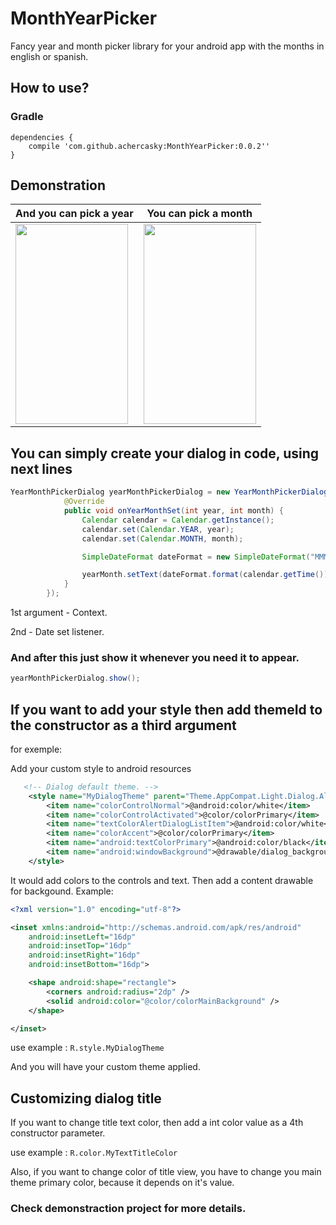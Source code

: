 # MonthYearPicker
Fancy year and month picker library for your android app with the months in english or spanish.

## How to use?

### Gradle

```Gradle
dependencies {
    compile 'com.github.achercasky:MonthYearPicker:0.0.2''
}
```

## Demonstration

| And you can pick a year  | You can pick a month |
| ------------------------ | -------------------- |
| <img src="https://preview.ibb.co/mxCCOQ/933df630_0f78_486a_bed0_ae19d318c2d0.jpg" width="180" height="320">  | <img src="https://preview.ibb.co/enesOQ/6d12ae79_7fd6_46de_8075_1771df030571.jpg" width="180" height="320">  |

## You can simply create your dialog in code, using next lines

```Java
YearMonthPickerDialog yearMonthPickerDialog = new YearMonthPickerDialog(this, new YearMonthPickerDialog.OnDateSetListener() {
            @Override
            public void onYearMonthSet(int year, int month) {
                Calendar calendar = Calendar.getInstance();
                calendar.set(Calendar.YEAR, year);
                calendar.set(Calendar.MONTH, month);

                SimpleDateFormat dateFormat = new SimpleDateFormat("MMMM yyyy");

                yearMonth.setText(dateFormat.format(calendar.getTime()));
            }
        });
```
1st argument - Context.

2nd - Date set listener.

### And after this just show it whenever you need it to appear.

```Java
yearMonthPickerDialog.show();
  ```
## If you want to add your style then add themeId to the constructor as a third argument
for exemple:

Add your custom style to android resources

```XML
   <!-- Dialog default theme. -->
    <style name="MyDialogTheme" parent="Theme.AppCompat.Light.Dialog.Alert">
        <item name="colorControlNormal">@android:color/white</item>
        <item name="colorControlActivated">@color/colorPrimary</item>
        <item name="textColorAlertDialogListItem">@android:color/white</item>
        <item name="colorAccent">@color/colorPrimary</item>
        <item name="android:textColorPrimary">@android:color/black</item>
        <item name="android:windowBackground">@drawable/dialog_background</item>
    </style>
```

It would add colors to the controls and text.
Then add a content drawable for backgound. Example:

```XML
<?xml version="1.0" encoding="utf-8"?>

<inset xmlns:android="http://schemas.android.com/apk/res/android"
    android:insetLeft="16dp"
    android:insetTop="16dp"
    android:insetRight="16dp"
    android:insetBottom="16dp">

    <shape android:shape="rectangle">
        <corners android:radius="2dp" />
        <solid android:color="@color/colorMainBackground" />
    </shape>

</inset>
```

use example : ``` R.style.MyDialogTheme ```

And you will have your custom theme applied.

## Customizing dialog title

If you want to change title text color, then add a int color value as a 4th constructor parameter.

use example : ``` R.color.MyTextTitleColor ```

Also, if you want to change color of title view, you have to change you main theme primary color, because it depends on it's value.

### Check demonstraction project for more details.
